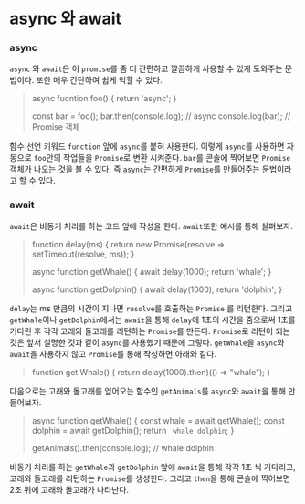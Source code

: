 # async 와 await

### async

`async` 와 `await`은 이 `promise`를 좀 더 간편하고 깔끔하게 사용할  수 있게 도와주는 문법이다. 또한 매우 간단하여 쉽게 익힐 수 있다. 

> async fucntion foo() {
> 	return 'async';
> }
>
> const bar = foo();
> bar.then(console.log);		// async
> console.log(bar);				 // Promise 객체

함수 선언 키워드 `function` 앞에 `async`를 붙혀 사용한다. 이렇게 `async`를 사용하면 자동으로 `foo`안의 작업들을 `Promise`로 변환 시켜준다. `bar`를 콘솔에 찍어보면 `Promise`객체가 나오는 것을 볼 수 있다. 즉 `async`는 간편하게 `Promise`를 만들어주는 문법이라고 할 수 있다.

### await

`await`은 비동기 처리를 하는 코드 앞에 작성을 한다. `await`또한 예시를 통해 살펴보자.

>function delay(ms) {
>	return new Promise(resolve => setTimeout(resolve, ms));
>}
>
>async function getWhale() {
>	await delay(1000);
>	return 'whale';
>}
>
>async function getDolphin() {
>	await delay(1000);
>	return 'dolphin';
>}

`delay`는 ms 만큼의 시간이 지나면 `resolve`를 호출하는 `Promise` 를 리턴한다. 그리고 `getWhale`이나 `getDolphin`에서는 `await`을 통해 `delay`에 1초의 시간을 줌으로써 1초를 기다린 후 각각 고래와 돌고래를 리턴하는 `Promise`를 만든다. `Promise`로 리턴이 되는 것은 앞서 설명한 것과 같이 `async`를 사용했기 때문에 그렇다.
`getWhale`을 `async`와 `await`을 사용하지 않고 `Promise`를 통해 작성하면 아래와 같다.

> function get Whale() {
> 	return delay(1000).then)(() => "whale");
> }

다음으로는 고래와 돌고래를 얻어오는 함수인 `getAnimals`를 `async`와 `await`을 통해 만들어보자.

> async function getWhale() {
> 	const whale = await getWhale();
> 	const dolphin = await getDolphin();
> 	return ` whale dolphin`;
> }
>
> getAnimals().then(console.log);	// whale dolphin

비동기 처리를 하는 `getWhale`과 `getDolphin` 앞에 `await`을 통해 각각 1초 씩 기다리고, 고래와 돌고래를 리턴하는 `Promise`를 생성한다. 그리고 `then`을 통해 콘솔에 찍어보면 2초 뒤에 고래와 돌고래가 나타난다. 


